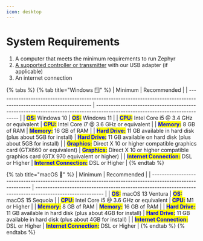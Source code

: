 ```yaml
---
icon: desktop
---
```


# System Requirements

1. A computer that meets the minimum requirements to run Zephyr
2. [A supported controller or transmitter](supported-controllers.md) with our USB adapter (if applicable)
3. An internet connection

{% tabs %}
{% tab title="Windows 🪟" %}
| Minimum                                                                                                              | Recommended                                                                                                                  |
| -------------------------------------------------------------------------------------------------------------------- | ---------------------------------------------------------------------------------------------------------------------------- |
| <mark style="color:blue;">**OS:**</mark>  Windows 10                                                                 | <mark style="color:blue;">**OS:**</mark> Windows 11                                                                          |
| <mark style="color:blue;">**CPU:**</mark> Intel Core i5 @ 3.4 GHz or equivalent                                      | <mark style="color:blue;">**CPU:**</mark> Intel Core i7 @ 3.6 GHz or equivalent                                              |
| <mark style="color:blue;">**Memory:**</mark> 8 GB of RAM                                                             | <mark style="color:blue;">**Memory:**</mark> 16 GB of RAM                                                                    |
| <mark style="color:blue;">**Hard Drive:**</mark> 11 GB available in hard disk (plus about 5GB for install)           | <mark style="color:blue;">**Hard Drive:**</mark> 11 GB available on hard disk (plus about 5GB for install)                   |
| <mark style="color:blue;">**Graphics:**</mark> Direct X 10 or higher compatible graphics card (GTX660 or equivalent) | <mark style="color:blue;">**Graphics:**</mark> Direct X 10 or higher compatible graphics card (GTX 970 equivalent or higher) |
| <mark style="color:blue;">**Internet Connection:**</mark> DSL or Higher                                              | <mark style="color:blue;">**Internet Connection:**</mark> DSL or Higher                                                      |
{% endtab %}

{% tab title="macOS 🍎" %}
| Minimum                                                                                                    | Recommended                                                                                                |
| ---------------------------------------------------------------------------------------------------------- | ---------------------------------------------------------------------------------------------------------- |
| <mark style="color:blue;">**OS:**</mark> macOS 13 Ventura                                                  | <mark style="color:blue;">**OS:**</mark> macOS 15 Sequoia                                                  |
| <mark style="color:blue;">**CPU:**</mark> Intel Core i5 @ 3.6 GHz or equivalent                            | <mark style="color:blue;">**CPU:**</mark> M1 or Higher                                                     |
| <mark style="color:blue;">**Memory:**</mark> 8 GB of RAM                                                   | <mark style="color:blue;">**Memory:**</mark> 16 GB of RAM                                                  |
| <mark style="color:blue;">**Hard Drive:**</mark> 11 GB available in hard disk (plus about 4GB for install) | <mark style="color:blue;">**Hard Drive:**</mark> 11 GB available in hard disk (plus about 4GB for install) |
| <mark style="color:blue;">**Internet Connection:**</mark> DSL or Higher                                    | <mark style="color:blue;">**Internet Connection:**</mark> DSL or Higher                                    |
{% endtab %}
{% endtabs %}

